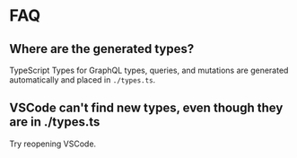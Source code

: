 # FAQ

## Where are the generated types?

TypeScript Types for GraphQL types, queries, and mutations are generated automatically and placed in `./types.ts`.

## VSCode can't find new types, even though they are in ./types.ts

Try reopening VSCode.

